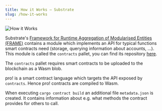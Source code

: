 ```yaml
---
title: How it Works ‒ Substrate
slug: /how-it-works
---
```


<div class="schema">
    <img src="./img/how-it-works.svg" alt="How it Works" />
</div>

Substrate's [Framework for Runtime Aggregation of Modularised Entities (FRAME)](https://substrate.dev/docs/en/next/conceptual/runtime/frame) contains
a module  which implements an API for typical functions smart contracts need (storage, querying information about accounts, …).
This module is called the `contracts` pallet,
you can find its repository [here](https://github.com/paritytech/substrate/blob/master/frame/contracts/README.md).

The `contracts` pallet requires smart contracts to be uploaded to the blockchain as a Wasm blob.

pro! is a smart contract language which targets the API exposed by `contracts`.
Hence pro! contracts are compiled to Wasm.

When executing `cargo contract build` an additional file `metadata.json` is created.
It contains information about e.g. what methods the contract provides for others to call.
